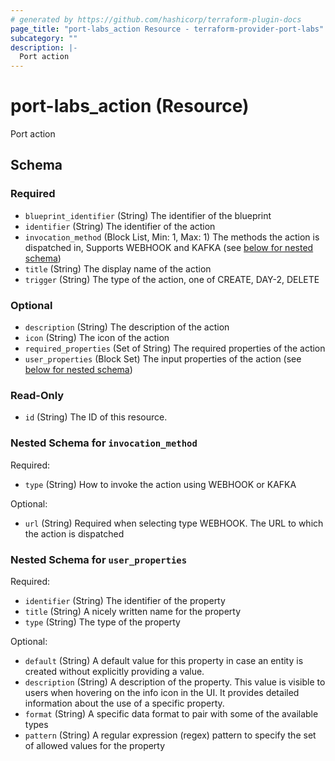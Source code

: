 ```yaml
---
# generated by https://github.com/hashicorp/terraform-plugin-docs
page_title: "port-labs_action Resource - terraform-provider-port-labs"
subcategory: ""
description: |-
  Port action
---
```


# port-labs_action (Resource)

Port action



<!-- schema generated by tfplugindocs -->
## Schema

### Required

- `blueprint_identifier` (String) The identifier of the blueprint
- `identifier` (String) The identifier of the action
- `invocation_method` (Block List, Min: 1, Max: 1) The methods the action is dispatched in, Supports WEBHOOK and KAFKA (see [below for nested schema](#nestedblock--invocation_method))
- `title` (String) The display name of the action
- `trigger` (String) The type of the action, one of CREATE, DAY-2, DELETE

### Optional

- `description` (String) The description of the action
- `icon` (String) The icon of the action
- `required_properties` (Set of String) The required properties of the action
- `user_properties` (Block Set) The input properties of the action (see [below for nested schema](#nestedblock--user_properties))

### Read-Only

- `id` (String) The ID of this resource.

<a id="nestedblock--invocation_method"></a>
### Nested Schema for `invocation_method`

Required:

- `type` (String) How to invoke the action using WEBHOOK or KAFKA

Optional:

- `url` (String) Required when selecting type WEBHOOK. The URL to which the action is dispatched


<a id="nestedblock--user_properties"></a>
### Nested Schema for `user_properties`

Required:

- `identifier` (String) The identifier of the property
- `title` (String) A nicely written name for the property
- `type` (String) The type of the property

Optional:

- `default` (String) A default value for this property in case an entity is created without explicitly providing a value.
- `description` (String) A description of the property. This value is visible to users when hovering on the info icon in the UI. It provides detailed information about the use of a specific property.
- `format` (String) A specific data format to pair with some of the available types
- `pattern` (String) A regular expression (regex) pattern to specify the set of allowed values for the property


